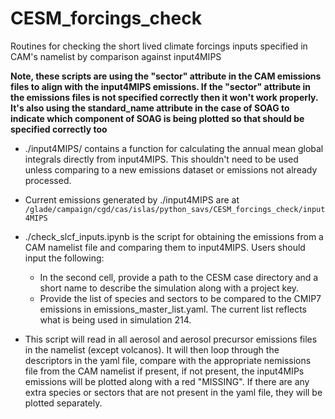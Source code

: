 # CESM_forcings_check
Routines for checking the short lived climate forcings inputs specified in CAM's namelist by comparison against input4MIPS

**Note, these scripts are using the "sector" attribute in the CAM emissions files to align with the input4MIPS emissions.  If the "sector" attribute in the emissions files is not specified correctly then it won't work properly.  It's also using the standard_name attribute in the case of SOAG to indicate which component of SOAG is being plotted so that should be specified correctly too**

* ./input4MIPS/ contains a function for calculating the annual mean global integrals directly from input4MIPS.  This shouldn't need to be used unless comparing to a new emissions dataset or emissions not already processed.

* Current emissions generated by ./input4MIPS are at ```/glade/campaign/cgd/cas/islas/python_savs/CESM_forcings_check/input4MIPS```

* ./check_slcf_inputs.ipynb is the script for obtaining the emissions from a CAM namelist file and comparing them to input4MIPS.  Users should input the following:

	* In the second cell, provide a path to the CESM case directory and a short name to describe the simulation along with a project key.
	* Provide the list of species and sectors to be compared to the CMIP7 emissions in emissions_master_list.yaml.  The current list reflects what is being used in simulation 214.

* This script will read in all aerosol and aerosol precursor emissions files in the namelist (except volcanos).  It will then loop through the descriptors in the yaml file, compare with the appropriate nemissions file from the CAM namelist if present, if not present, the input4MIPs emissions will be plotted along with a red "MISSING".  If there are any extra species or sectors that are not present in the yaml file, they will be plotted separately.  
